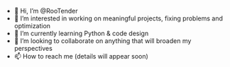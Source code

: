 - 👋 Hi, I’m @RooTender
- 👀 I’m interested in working on meaningful projects, fixing problems and optimization
- 🌱 I’m currently learning Python & code design
- 💞️ I’m looking to collaborate on anything that will broaden my perspectives
- 📫 How to reach me (details will appear soon)

<!---
RooTender/RooTender is a ✨ special ✨ repository because its `README.md` (this file) appears on your GitHub profile.
You can click the Preview link to take a look at your changes.
--->
